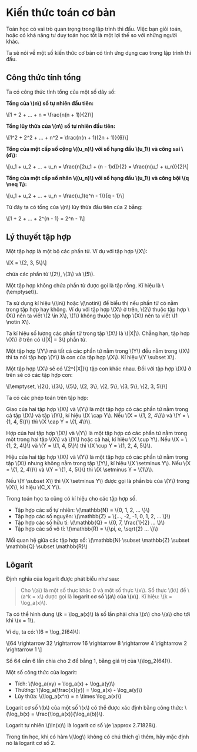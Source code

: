 # Kiến thức toán cơ bản
 
Toán học có vai trò quan trọng trong lập trình thi đấu. Việc bạn giỏi toán, hoặc có khá năng tư duy toán học tốt là một lợi thế so với những người khác.

Ta sẽ nói về một số kiến thức cơ bản có tính ứng dụng cao trong lập trình thi đấu.

## Công thức tính tổng

Ta có công thức tính tổng của một số dãy số:

**Tổng của \\(n\\) số tự nhiên đầu tiên:** 

\\[1 + 2 + ... + n = \frac{n(n + 1)}{2}\\]

**Tổng lũy thừa của \\(n\\) số tự nhiên đầu tiên:** 

\\[1^2 + 2^2 + ... + n^2 = \frac{n(n + 1)(2n + 1)}{6}\\]

**Tổng của một cấp số cộng \\((u_n)\\) với số hạng đầu \\(u_1\\) và công sai \\(d\\):**

\\[u_1 + u_2 + ... + u_n = \frac{n[2u_1 + (n - 1)d]}{2} = \frac{n(u_1 + u_n)}{2}\\]

**Tổng của một cấp số nhân \\((u_n)\\) với số hạng đầu \\(u_1\\) và công bội \\(q \neq 1\\):**

\\[u_1 + u_2 + ... + u_n = \frac{u_1(q^n - 1)}{q - 1}\\]

Từ đây ta có tổng của \\(n\\) lũy thừa đầu tiên của 2 bằng:

\\[1 + 2 + ... + 2^{n - 1} = 2^n - 1\\]


## Lý thuyết tập hợp

Một tập hợp là một bộ các phần tử. Ví dụ với tập hợp \\(X\\):

\\[X = \\{2, 3, 5\\}\\]

chứa các phần tử \\(2\\), \\(3\\) và \\(5\\). 

Một tập hợp không chứa phần tử được gọi là tập rỗng. Kí hiệu là \\(\emptyset\\).

Ta sử dụng kí hiệu \\(\in\\) hoặc \\(\notin\\) để biểu thị nếu phần tử có nằm trong tập hợp hay không. Ví dụ với tập hợp \\(X\\) ở trên, \\(2\\) thuộc tập hợp \\(X\\) nên ta viết \\(2 \in X\\), \\(1\\) không thuộc tập hợp \\(X\\) nên ta viết \\(1 \notin X\\).

Ta kí hiệu số lượng các phần tử trong tập \\(X\\) là \\(|X|\\). Chẳng hạn, tập hợp \\(X\\) ở trên có \\(|X| = 3\\) phần tử.

Một tập hợp \\(Y\\) mà tất cả các phần tử nằm trong \\(Y\\) đều nằm trong \\(X\\) thì ta nói tập hợp \\(Y\\) là con của tập hợp \\(X\\). Kí hiệu \\(Y \subset X\\). 

Một tập hợp \\(X\\) sẽ có \\(2^{|X|}\\) tập con khác nhau. Đối với tập hợp \\(X\\) ở trên sẽ có các tập hợp con:

\\[\emptyset, \\{2\\}, \\{3\\}, \\{5\\}, \\{2, 3\\}, \\{2, 5\\}, \\{3, 5\\}, \\{2, 3, 5\\}\\]

Ta có các phép toán trên tập hợp:

Giao của hai tập hợp \\(X\\) và \\(Y\\) là một tập hợp có các phần tử nằm trong cả tập \\(X\\) và tập \\(Y\\), kí hiệu \\(X \cap Y\\). Nếu \\(X = \\{1, 2, 4\\}\\) và \\(Y = \\{1, 4, 5\\}\\) thì \\(X \cap Y = \\{1, 4\\}\\).

Hợp của hai tập hợp \\(X\\) và \\(Y\\) là một tập hợp có các phần tử nằm trong một trong hai tập \\(X\\) và \\(Y\\) hoặc cả hai, kí hiệu \\(X \cup Y\\). Nếu \\(X = \\{1, 2, 4\\}\\) và \\(Y = \\{1, 4, 5\\}\\) thì \\(X \cup Y = \\{1, 2, 4, 5\\}\\).

Hiệu của hai tập hợp \\(X\\) và \\(Y\\) là một tập hợp có các phần tử nằm trong tập \\(X\\) nhưng không nằm trong tập \\(Y\\), kí hiệu \\(X \setminus Y\\). Nếu \\(X = \\{1, 2, 4\\}\\) và \\(Y = \\{1, 4, 5\\}\\) thì \\(X \setminus Y = \\{1\\}\\).

Nếu \\(Y \subset X\\) thì \\(X \setminus Y\\) được gọi là phần bù của \\(Y\\) trong \\(X\\), kí hiệu \\(C_X Y\\).

Trong toán học ta cũng có kí hiệu cho các tập hợp số.

- Tập hợp các số tự nhiên: \\(\mathbb{N} = \\{0, 1, 2, ... \\}\\)
- Tập hợp các số nguyên: \\(\mathbb{Z} = \\{..., -2, -1, 0, 1, 2, ... \\}\\)
- Tập hợp các số hữu tỉ: \\(\mathbb{Q} = \\{0, 7, \frac{1}{2} ... \\}\\)
- Tập hợp các số vô tỉ: \\(\mathbb{R} = \\{\pi, e, \sqrt{2} ... \\}\\)

Mối quan hệ giữa các tập hợp số: \\(\mathbb{N} \subset \mathbb{Z} \subset \mathbb{Q} \subset \mathbb{R}\\)


## Lôgarít

Định nghĩa của logarit được phát biểu như sau:

> Cho \\(a\\) là một số thực khác 0 và một số thực \\(x\\). Số thực \\(k\\) để \\(a^k = x\\) được gọi là **logarit cơ số \\(a\\) của \\(x\\)**. Kí hiệu: \\(k = \log_a(x)\\).

Ta có thể hình dung \\(k = \log_a(x)\\) là số lần phải chia \\(x\\) cho \\(a\\) cho tới khi \\(x = 1\\).

Ví dụ, ta có: \\(6 = \log_2(64)\\):

\\[64 \rightarrow 32 \rightarrow 16 \rightarrow 8 \rightarrow 4 \rightarrow 2 \rightarrow 1 \\]

Số 64 cần 6 lần chia cho 2 để bằng 1, bằng giá trị của \\(\log_2(64)\\).

Một số công thức của logarit:
- Tích: \\(\log_a(xy) = \log_a(x) + \log_a(y)\\)
- Thương: \\(\log_a(\frac{x}{y}) = \log_a(x) - \log_a(y)\\)
- Lũy thừa: \\(\log_a(x^n) = n \times \log_a(x)\\)


Logarit cơ số \\(b\\) của một số \\(x\\) có thể được xác định bằng công thức: \\(\log_b(x) = \frac{\log_a(x)}{\log_a(b)}\\).

Logarit tự nhiên \\(\ln(x)\\) là logarit cơ số \\(e \approx 2.71828\\). 

Trong tin học, khi có hàm \\(\log\\) không có chú thích gì thêm, hãy mặc định nó là logarit cơ số 2.